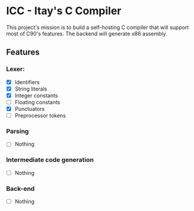 # ICC - Itay's C Compiler
This project's mission is to build a self-hosting C compiler that will support most of C90's features.
The backend will generate x86 assembly.


## Features
### Lexer:
- [x] Identifiers
- [x] String literals
- [x] Integer constants
- [ ] Floating constants
- [x] Punctuators
- [ ] Preprocessor tokens
### Parsing
- [ ] Nothing
### Intermediate code generation
- [ ] Nothing
### Back-end
- [ ] Nothing
